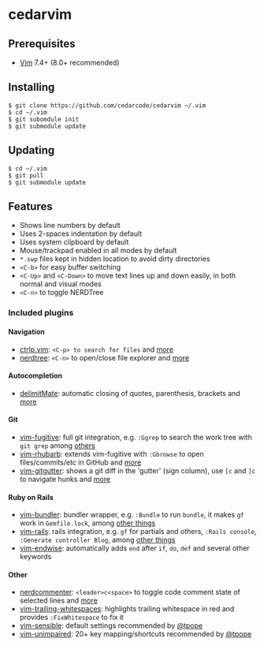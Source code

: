 # cedarvim

## Prerequisites

* [Vim](https://github.com/vim/vim) 7.4+ (8.0+ recommended)

## Installing

```
$ git clone https://github.com/cedarcode/cedarvim ~/.vim
$ cd ~/.vim
$ git subomdule init
$ git submodule update
```

## Updating

```
$ cd ~/.vim
$ git pull
$ git submodule update
```

## Features

* Shows line numbers by default
* Uses 2-spaces indentation by default
* Uses system clipboard by default
* Mouse/trackpad enabled in all modes by default
* `*.swp` files kept in hidden location to avoid dirty directories
* `<C-b>` for easy buffer switching
* `<C-Up>` and `<C-Down>` to move text lines up and down easily, in both normal and visual modes
* `<C-n>` to toggle NERDTree

### Included plugins

#### Navigation

* [ctrlp.vim](https://github.com/ctrlpvim/ctrlp.vim): `<C-p> to search for files` and [more](https://github.com/ctrlpvim/ctrlp.vim)
* [nerdtree](https://github.com/scrooloose/nerdtree): `<C-n>` to open/close file explorer and [more](https://github.com/scrooloose/nerdtree)

#### Autocompletion

* [delimitMate](https://github.com/Raimondi/delimitMate): automatic closing of quotes, parenthesis, brackets and [more](https://github.com/Raimondi/delimitMate)

#### Git

* [vim-fugitive](https://github.com/tpope/vim-fugitive): full git integration, e.g. `:Ggrep` to search the work tree with `git grep` among [others](https://github.com/tpope/vim-fugitive)
* [vim-rhubarb](https://github.com/tpope/vim-rhubarb): extends vim-fugitive with `:Gbrowse` to open files/commits/etc in GitHub and [more](https://github.com/tpope/vim-rhubarb)
* [vim-gitgutter](https://github.com/airblade/vim-gitgutter): shows a git diff in the 'gutter' (sign column), use `[c` and `]c` to navigate hunks and [more](https://github.com/airblade/vim-gitgutter)

#### Ruby on Rails

* [vim-bundler](https://github.com/tpope/vim-bundler): bundler wrapper, e.g. `:Bundle` to run `bundle`, it makes `gf` work in `Gemfile.lock`, among [other things](https://github.com/tpope/vim-bundler)
* [vim-rails](https://github.com/tpope/vim-rails): rails integration, e.g. `gf` for partials and others, `:Rails console`, `:Generate controller Blog`, among [other things](https://github.com/tpope/vim-rails)
* [vim-endwise](https://github.com/tpope/vim-endwise): automatically adds `end` after `if`, `do`, `def` and several other keywords

#### Other

* [nerdcommenter](https://github.com/scrooloose/nerdcommenter): `<leader>c<space>` to toggle code comment state of selected lines and [more](https://github.com/scrooloose/nerdcommenter)
* [vim-trailing-whitespaces](https://github.com/bronson/vim-trailing-whitespace): highlights trailing whitespace in red and provides `:FixWhitespace` to fix it
* [vim-sensible](https://github.com/tpope/vim-sensible): default settings recommended by [@tpope](https://github.com/tpope)
* [vim-unimpaired](https://github.com/tpope/vim-unimpaired): 20+ key mapping/shortcuts recommended by [@tpope](https://github.com/tpope)
